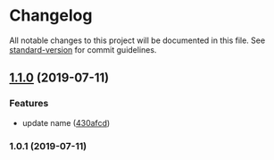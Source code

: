 # Changelog

All notable changes to this project will be documented in this file. See [standard-version](https://github.com/conventional-changelog/standard-version) for commit guidelines.

## [1.1.0](https://github.com/samithf/npm-versioning/compare/v1.0.1...v1.1.0) (2019-07-11)


### Features

* update name ([430afcd](https://github.com/samithf/npm-versioning/commit/430afcd))



### 1.0.1 (2019-07-11)
